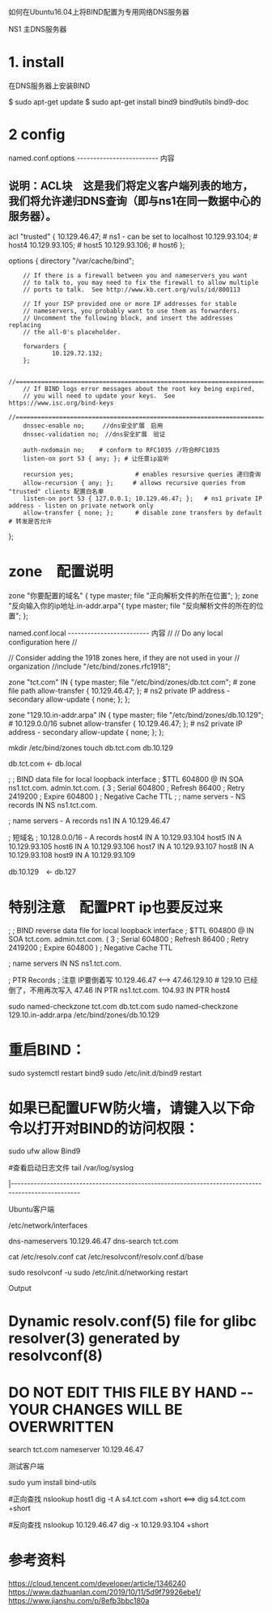 
如何在Ubuntu16.04上将BIND配置为专用网络DNS服务器

NS1 主DNS服务器

# 1. install
在DNS服务器上安装BIND

$ sudo apt-get update
$ sudo apt-get install bind9 bind9utils bind9-doc


# 2 config

named.conf.options
------------------------- 内容

## 说明：ACL块　这是我们将定义客户端列表的地方，我们将允许递归DNS查询（即与ns1在同一数据中心的服务器）。
acl "trusted" {
        10.129.46.47;   # ns1 - can be set to localhost
        10.129.93.104;  # host4
        10.129.93.105;  # host5
        10.129.93.106;  # host6
};

options {
        directory "/var/cache/bind";

        // If there is a firewall between you and nameservers you want
        // to talk to, you may need to fix the firewall to allow multiple
        // ports to talk.  See http://www.kb.cert.org/vuls/id/800113

        // If your ISP provided one or more IP addresses for stable
        // nameservers, you probably want to use them as forwarders.
        // Uncomment the following block, and insert the addresses replacing
        // the all-0's placeholder.

        forwarders {
                10.129.72.132;
        };

        //========================================================================
        // If BIND logs error messages about the root key being expired,
        // you will need to update your keys.  See https://www.isc.org/bind-keys
        //========================================================================
        dnssec-enable no;　　　//dns安全扩展　启用
        dnssec-validation no;　//dns安全扩展　验证

        auth-nxdomain no;    # conform to RFC1035 //符合RFC1035
        listen-on port 53 { any; }; # 让任意ip监听

        recursion yes;                 # enables resursive queries 递归查询
        allow-recursion { any; };  　　# allows recursive queries from "trusted" clients 配置白名单
        listen-on port 53 { 127.0.0.1; 10.129.46.47; };   # ns1 private IP address - listen on private network only
        allow-transfer { none; };      # disable zone transfers by default # 转发是否允许
};


# zone　配置说明
zone "你要配置的域名" {
        type master;
        file "正向解析文件的所在位置";
};
zone "反向输入你的ip地址.in-addr.arpa"{
        type master;
        file "反向解析文件的所在的位置";
};

named.conf.local
------------------------- 内容
//
// Do any local configuration here
//

// Consider adding the 1918 zones here, if they are not used in your
// organization
//include "/etc/bind/zones.rfc1918";

zone "tct.com" IN {
    type master;
    file "/etc/bind/zones/db.tct.com"; # zone file path
    allow-transfer { 10.129.46.47; };  # ns2 private IP address - secondary
    allow-update { none; };
};

zone "129.10.in-addr.arpa" IN {
    type master;
    file "/etc/bind/zones/db.10.129";  # 10.129.0.0/16 subnet
    allow-transfer { 10.129.46.47; };           # ns2 private IP address - secondary
    allow-update { none; };
};


mkdir /etc/bind/zones
touch db.tct.com db.10.129

db.tct.com <- db.local

;
; BIND data file for local loopback interface
;
$TTL	604800
@	IN	SOA	ns1.tct.com. admin.tct.com. (
			      3		; Serial
			 604800		; Refresh
			  86400		; Retry
			2419200		; Expire
			 604800 )	; Negative Cache TTL
;
; name servers - NS records
     IN      NS      ns1.tct.com.

; name servers - A records
ns1          IN      A       10.129.46.47

; 短域名
; 10.128.0.0/16 - A records
host4        IN      A       10.129.93.104
host5        IN      A       10.129.93.105
host6        IN      A       10.129.93.106
host7        IN      A       10.129.93.107
host8        IN      A       10.129.93.108
host9        IN      A       10.129.93.109


db.10.129　<- db.127 　
# 特别注意　配置PRT ip也要反过来
;
; BIND reverse data file for local loopback interface
;
$TTL	604800
@	IN	SOA	tct.com. admin.tct.com. (
			      3		; Serial
			 604800		; Refresh
			  86400		; Retry
			2419200		; Expire
			 604800 )	; Negative Cache TTL

; name servers
        IN      NS      ns1.tct.com.

; PTR Records
; 注意 IP要倒着写 10.129.46.47 <--> 47.46.129.10 # 129.10 已经倒了，不用再次写入
47.46   IN      PTR     ns1.tct.com.
104.93  IN      PTR     host4

sudo named-checkzone tct.com db.tct.com
sudo named-checkzone 129.10.in-addr.arpa /etc/bind/zones/db.10.129

# 重启BIND：
sudo systemctl restart bind9
sudo /etc/init.d/bind9 restart  

# 如果已配置UFW防火墙，请键入以下命令以打开对BIND的访问权限：
sudo ufw allow Bind9

#查看启动日志文件
tail /var/log/syslog

|---------------------------------------------------------------------------------------------------

Ubuntu客户端

/etc/network/interfaces

dns-nameservers 10.129.46.47
dns-search tct.com

cat /etc/resolv.conf
cat /etc/resolvconf/resolv.conf.d/base

sudo resolvconf -u
sudo /etc/init.d/networking restart

Output
# Dynamic resolv.conf(5) file for glibc resolver(3) generated by resolvconf(8)
#     DO NOT EDIT THIS FILE BY HAND -- YOUR CHANGES WILL BE OVERWRITTEN
search tct.com
nameserver 10.129.46.47


测试客户端

sudo yum install bind-utils

#正向查找
nslookup host1
dig -t A s4.tct.com +short <==> dig s4.tct.com +short

#反向查找
nslookup 10.129.46.47
dig -x 10.129.93.104 +short




# 参考资料
https://cloud.tencent.com/developer/article/1346240
https://www.dazhuanlan.com/2019/10/11/5d9f79926ebe1/
https://www.jianshu.com/p/8efb3bbc180a